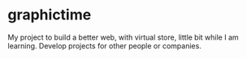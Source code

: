 # graphictime
My project to build a better web, with virtual store, little bit while I am learning. Develop projects for other people or companies.
